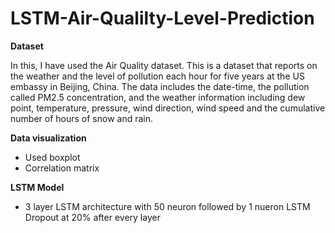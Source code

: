 # LSTM-Air-Qualilty-Level-Prediction

**Dataset**

In this, I have used the Air Quality dataset. This is a dataset that reports on the weather and the level of pollution each hour for five years at the US embassy in Beijing, China. The data includes the date-time, the pollution called PM2.5 concentration, and the weather information including dew point, temperature, pressure, wind direction, wind speed and the cumulative number of hours of snow and rain.

**Data visualization**

- Used boxplot
- Correlation matrix

**LSTM Model**

- 3 layer LSTM architecture with 50 neuron followed by 1 nueron LSTM
Dropout at 20% after every layer
